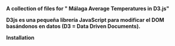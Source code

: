 <b>A collection of files for " Málaga Average Temperatures in D3.js"<b/>

D3js es una pequeña librería JavaScript para modificar el DOM basándonos en datos (D3 = Data Driven Documents).

Installation
